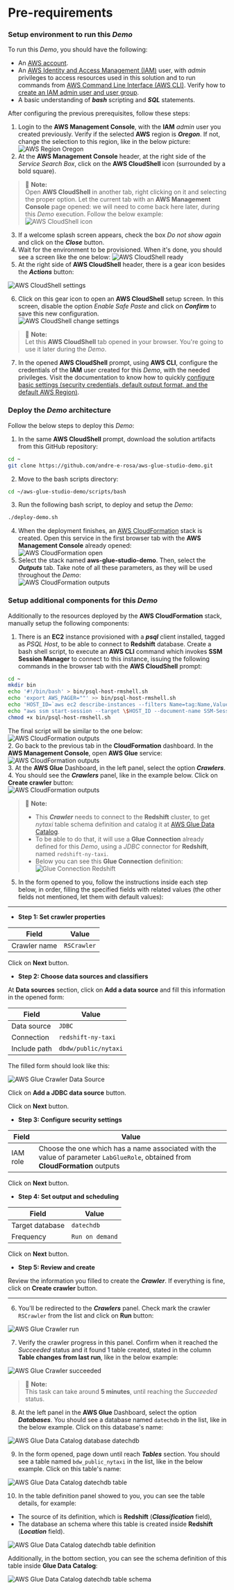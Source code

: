 # Pre-requirements

### Setup environment to run this *Demo*

To run this *Demo*, you should have the following:
- An [AWS account](https://portal.aws.amazon.com/gp/aws/developer/registration/index.html?nc2=h_ct&src=header_signup).
- An [AWS Identity and Access Management (IAM)](https://aws.amazon.com/iam/) user, with *admin* privileges to access resources used in this solution and to run commands from [AWS Command Line Interface (AWS CLI)](https://docs.aws.amazon.com/cli/latest/userguide/cli-chap-welcome.html). Verify how to [create an IAM admin user and user group](https://docs.aws.amazon.com/IAM/latest/UserGuide/getting-started_create-admin-group.html).
- A basic understanding of ***bash*** scripting and ***SQL*** statements.

After configuring the previous prerequisites, follow these steps:

1. Login to the **AWS Management Console**, with the **IAM** *admin* user you created previously. Verify if the selected **AWS** region is ***Oregon***. If not, change the selection to this region, like in the below picture:
![AWS Region Oregon](/assets/images/02-aws-region-oregon.png)
2. At the **AWS Management Console** header, at the right side of the *Service Search Box*, click on the **AWS CloudShell** icon (surrounded by a bold square).
> :memo: **Note:**    
> Open **AWS CloudShell** in another tab, right clicking on it and selecting the proper option. Let the current tab with an **AWS Management Console** page opened: we will need to come back here later, during this *Demo* execution. Follow the below example:
> ![AWS CloudShell icon](/assets/images/03-aws-cloudshell-icon.png)
3. If a welcome splash screen appears, check the box *Do not show again* and click on the ***Close*** button.
4. Wait for the environment to be provisioned. When it's done, you should see a screen like the one below:
![AWS CloudShell ready](/assets/images/04-aws-cloudshell-ready.png)
5. At the right side of **AWS CloudShell** header, there is a gear icon besides the ***Actions*** button:

![AWS CloudShell settings](/assets/images/05-aws-cloudshell-settings.png)

6. Click on this gear icon to open an **AWS CloudShell** setup screen. In this screen, disable the option *Enable Safe Paste* and click on ***Confirm*** to save this new configuration.   
![AWS CloudShell change settings](/assets/images/06-aws-cloudshell-change-settings.png)

> :memo: **Note:**    
> Let this **AWS CloudShell** tab opened in your browser. You're going to use it later during the *Demo*.

7. In the opened **AWS CloudShell** prompt, using **AWS CLI**, configure the credentials of the **IAM** user created for this *Demo*, with the needed privileges. Visit the documentation to know how to quickly [configure basic settings (security credentials, default output format, and the default AWS Region)](https://docs.aws.amazon.com/cli/latest/userguide/cli-configure-quickstart.html).

### Deploy the *Demo* architecture

Follow the below steps to deploy this *Demo*:
1. In the same **AWS CloudShell** prompt,  download the solution artifacts from this GitHub repository:   
```bash
cd ~
git clone https://github.com/andre-e-rosa/aws-glue-studio-demo.git
```
2. Move to the bash scripts directory:   
```bash
cd ~/aws-glue-studio-demo/scripts/bash
```   
3. Run the following bash script, to deploy and setup the *Demo*:
```bash
./deploy-demo.sh
```
4. When the deployment finishes, an [AWS CloudFormation](https://aws.amazon.com/cloudformation/) stack is created. Open this service in the first browser tab with the **AWS Management Console** already opened:   
![AWS CloudFormation open](/assets/images/07-aws-cloudformation-open.png)
5. Select the stack named **aws-glue-studio-demo**. Then, select the ***Outputs*** tab. Take note of all these parameters, as they will be used throughout the *Demo*:   
![AWS CloudFormation outputs](/assets/images/08-aws-cloudformation-outputs.png)

### Setup additional components for this *Demo*

Additionally to the resources deployed by the **AWS CloudFormation** stack, manually setup the following components:

1. There is an **EC2** instance provisioned with a ***psql*** client installed, tagged as *PSQL Host*, to be able to connect to **Redshift** database. Create a bash shell script, to execute an **AWS CLI** command which invokes **SSM Session Manager** to connect to this instance, issuing the following commands in the browser tab with the **AWS CloudShell** prompt:
```bash
cd ~
mkdir bin
echo '#!/bin/bash' > bin/psql-host-rmshell.sh
echo 'export AWS_PAGER=""' >> bin/psql-host-rmshell.sh
echo 'HOST_ID=`aws ec2 describe-instances --filters Name=tag:Name,Values="PSQL Host" Name=instance-state-name,Values=running --query "Reservations[*].Instances[*].[InstanceId]" --output text`' >> bin/psql-host-rmshell.sh
echo "aws ssm start-session --target \$HOST_ID --document-name SSM-SessionManagerRunShell-Custom" >> bin/psql-host-rmshell.sh
chmod +x bin/psql-host-rmshell.sh
```
The final script will be similar to the one below:   
![AWS CloudFormation outputs](/assets/images/09-aws-cloudshell-script.png)   
2. Go back to the previous tab in the **CloudFormation** dashboard. In the **AWS Management Console**, open **AWS Glue** service:   
![AWS CloudFormation outputs](/assets/images/10-aws-glue-open.png)   
3. At the **AWS Glue** Dashboard, in the left panel, select the option ***Crawlers***.   
4. You should see the ***Crawlers*** panel, like in the example below. Click on **Create crawler** button:   
![AWS CloudFormation outputs](/assets/images/11-aws-glue-create-crawler.png)   
> :memo: **Note:**    
> - This ***Crawler*** needs to connect to the **Redshift** cluster, to get *nytaxi* table schema definition and catalog it at [AWS Glue Data Catalog](https://docs.aws.amazon.com/glue/latest/dg/components-overview.html#data-catalog-intro).
> - To be able to do that, it will use a **Glue Connection** already defined for this *Demo*, using a *JDBC* connector for **Redshift**, named `redshift-ny-taxi`.
> - Below you can see this **Glue Connection** definition:   
> ![Glue Connection Redshift](/assets/images/12-aws-glue-connection-redshift.png)   
5. In the form opened to you, follow the instructions inside each step below, in order, filling the specified fields with related values (the other fields not mentioned, let them with default values):   
---
- **Step 1: Set crawler properties**

| Field        | Value       |
|--------------|-------------|
| Crawler name | `RSCrawler` |

Click on **Next** button.   

- **Step 2: Choose data sources and classifiers**

At **Data sources** section, click on **Add a data source** and fill this information in the opened form:

|     Field    |        Value         |
|--------------|----------------------|
| Data source  | `JDBC`               |
| Connection   | `redshift-ny-taxi`   |
| Include path | `dbdw/public/nytaxi` |

The filled form should look like this:

![AWS Glue Crawler Data Source](/assets/images/13-aws-glue-crawler-data-source.png)

Click on **Add a JDBC data source** button.

Click on **Next** button.

- **Step 3: Configure security settings**

|   Field  |                                                           Value                                                                |
|----------|--------------------------------------------------------------------------------------------------------------------------------|
| IAM role | Choose the one which has a name associated with the value of parameter `LabGlueRole`, obtained from **CloudFormation** outputs |

Click on **Next** button.

- **Step 4: Set output and scheduling**

|      Field      |     Value       |
|-----------------|-----------------|
| Target database | `datechdb`      |
| Frequency       | `Run on demand` |

Click on **Next** button.

- **Step 5: Review and create**

Review the information you filled to create the ***Crawler***. If everything is fine, click on **Create crawler** button.

---
6. You'll be redirected to the ***Crawlers*** panel. Check mark the crawler `RSCrawler` from the list and click on **Run** button:

![AWS Glue Crawler run](/assets/images/14-aws-glue-crawler-run.png)

7. Verify the crawler progress in this panel. Confirm when it reached the *Succeeded* status and it found 1 table created, stated in the column **Table changes from last run**, like in the below example:

![AWS Glue Crawler succeeded](/assets/images/15-aws-glue-crawler-succeeded.png)

> :memo: **Note:**    
> This task can take around **5 minutes**, until reaching the *Succeeded* status.

8. At the left panel in the **AWS Glue** Dashboard, select the option ***Databases***. You should see a database named `datechdb` in the list, like in the below example. Click on this database's name:

![AWS Glue Data Catalog database datechdb](/assets/images/16-aws-glue-data-catalog-database-datechdb.png)

9. In the form opened, page down until reach ***Tables*** section. You should see a table named `bdw_public_nytaxi` in the list, like in the below example. Click on this table's name:

![AWS Glue Data Catalog datechdb table](/assets/images/17-aws-glue-data-catalog-datechdb-table.png)

10. In the table definition panel showed to you, you can see the table details, for example:
- The source of its definition, which is **Redshift** (***Classification*** field),
- The database an schema where this table is created inside **Redshift** (***Location*** field).

![AWS Glue Data Catalog datechdb table definition](/assets/images/18-aws-glue-data-catalog-datechdb-table-definition.png)

Additionally, in the bottom section, you can see the schema definition of this table inside **Glue Data Catalog**:

![AWS Glue Data Catalog datechdb table schema](/assets/images/19-aws-glue-data-catalog-datechdb-table-schema.png)
